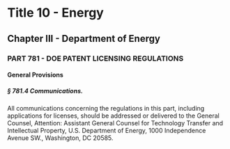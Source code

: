 
# Title 10 - Energy
## Chapter III - Department of Energy
### PART 781 - DOE PATENT LICENSING REGULATIONS
#### General Provisions
##### § 781.4 Communications.

All communications concerning the regulations in this part, including applications for licenses, should be addressed or delivered to the General Counsel, Attention: Assistant General Counsel for Technology Transfer and Intellectual Property, U.S. Department of Energy, 1000 Independence Avenue SW., Washington, DC 20585.
